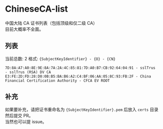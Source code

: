 # ChineseCA-list
中国大陆 CA 证书列表（包括顶级和仅二级 CA）  
目前大概率不全面。  

## 列表
当前总数: 2 
格式: `{SubjectKeyIdentifier} - {O} - {CN}`
```
7D:8A:A7:A0:8E:9E:8A:7A:2A:4C:85:81:7D:A0:B7:CB:92:64:04:91 - sslTrus - sslTrus (RSA) DV CA
E3:FE:2D:FD:28:D0:0B:B5:BA:B6:A2:C4:BF:06:AA:05:8C:93:FB:2F - China Financial Certification Authority - CFCA EV ROOT
```

## 补充
如果要补充，请把证书重命名为 `{SubjectKeyIdentifier}.pem` 后放入 `certs` 目录然后提交 PR。  
当然也可以提 issue。